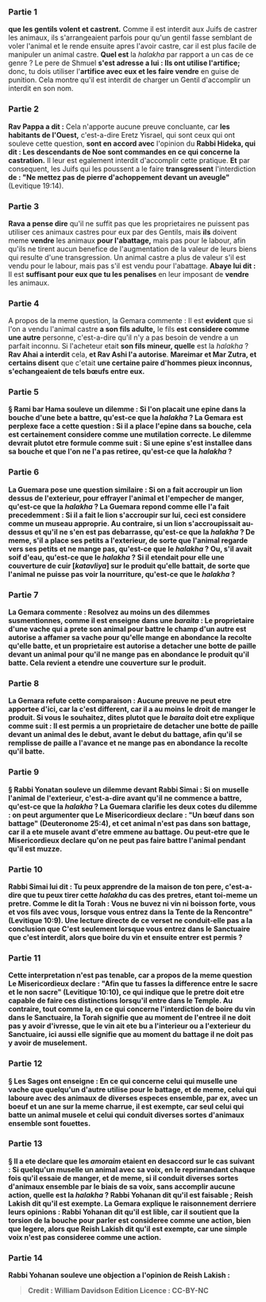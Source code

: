 
### Partie 1
<b>que les gentils volent et castrent.</b> Comme il est interdit aux Juifs de castrer les animaux, ils s'arrangeaient parfois pour qu'un gentil fasse semblant de voler l'animal et le rende ensuite apres l'avoir castre, car il est plus facile de manipuler un animal castre. <b>Quel est</b> la <i>halakha</i> par rapport a un cas de ce genre ? Le pere de Shmuel <b>s'est adresse a lui : Ils ont utilise l'artifice;</b> donc, tu dois utiliser l'<b>artifice avec eux et les faire vendre</b> en guise de punition. Cela montre qu'il est interdit de charger un Gentil d'accomplir un interdit en son nom.

### Partie 2
<b>Rav Pappa a dit :</b> Cela n'apporte aucune preuve concluante, car <b>les habitants de l'Ouest,</b> c'est-a-dire Eretz Yisrael, qui sont ceux qui ont souleve cette question, <b>sont en accord avec</b> l'opinion du <b>Rabbi Hideka, qui dit : Les descendants de Noe sont commandes en ce qui concerne la castration.</b> Il leur est egalement interdit d'accomplir cette pratique. <b>Et</b> par consequent, les Juifs qui les poussent a le faire <b>transgressent</b> l'interdiction <b>de : "Ne mettez pas de pierre d'achoppement devant un aveugle"</b> (Levitique 19:14).

### Partie 3
<b>Rava a pense dire</b> qu'il ne suffit pas que les proprietaires ne puissent pas utiliser ces animaux castres pour eux par des Gentils, mais <b>ils</b> doivent meme <b>vendre</b> les animaux <b>pour l'abattage,</b> mais pas pour le labour, afin qu'ils ne tirent aucun benefice de l'augmentation de la valeur de leurs biens qui resulte d'une transgression. Un animal castre a plus de valeur s'il est vendu pour le labour, mais pas s'il est vendu pour l'abattage. <b>Abaye lui dit :</b> Il est <b>suffisant pour eux que tu les penalises</b> en leur imposant de <b>vendre</b> les animaux.

### Partie 4
A propos de la meme question, la Gemara commente : Il est <b>evident</b> que si l'on a vendu l'animal castre <b>a son fils adulte,</b> le fils <b>est considere comme une autre</b> personne, c'est-a-dire qu'il n'y a pas besoin de vendre a un parfait inconnu. Si l'acheteur etait <b>son fils mineur, quelle</b> est la <i>halakha</i> ? <b>Rav Ahai a interdit</b> cela, <b>et Rav Ashi l'a autorise</b>. <b>Mareimar et Mar Zutra, et certains disent</b> que c'etait <b>une certaine paire d'hommes <b>pieux inconnus, s'echangeaient</b> de tels bœufs <b>entre eux.</b>

### Partie 5
§ <b>Rami bar Hama souleve un dilemme :</b> Si l'on <b>placait une epine dans la bouche</b> d'une bete a battre, <b>qu'est-ce que</b> la <i>halakha</i> ? La Gemara est perplexe face a cette question : Si <b>il a place</b> l'epine <b>dans sa</b> bouche, cela <b>est</b> certainement considere comme une <b>mutilation correcte. </b> Le dilemme devrait plutot etre formule comme suit : Si <b>une epine s'est installee dans sa bouche</b> et que l'on ne l'a pas retiree, <b>qu'est-ce que</b> la <i>halakha</i> ?

### Partie 6
La Guemara pose une question similaire : Si <b>on a fait accroupir un lion dessus de l'exterieur,</b> pour effrayer l'animal et l'empecher de manger, <b>qu'est-ce que</b> la <i>halakha</i> ? La Guemara repond comme elle l'a fait precedemment : Si <b>il a fait</b> le lion <b>s'accroupir sur lui,</b> ceci <b>est</b> considere comme un <b>museau approprie. Au contraire,</b> si <b>un lion s'accroupissait au-dessus</b> et qu'il ne s'en est pas debarrasse, <b>qu'est-ce que</b> la <i>halakha</i> ? De meme, <b>s'il a place ses petits a l'exterieur,</b> de sorte que l'animal regarde vers ses petits et ne mange pas, <b>qu'est-ce que</b> le <i>halakha</i> ? Ou, s'il <b>avait soif d'eau, qu'est-ce que</b> le <i>halakha</i> ? Si <b>il etendait pour elle une couverture de cuir [<i>katavliya</i>] sur</b> le produit qu'elle <b>battait,</b> de sorte que l'animal ne puisse pas voir la nourriture, <b>qu'est-ce que</b> le <i>halakha</i> ?

### Partie 7
La Gemara commente : <b>Resolvez au moins un</b> des dilemmes susmentionnes, <b>comme il est enseigne</b> dans une <i>baraita</i> : <b>Le proprietaire d'une vache</b> qui a prete son animal pour battre le champ d'un autre <b>est autorise a affamer sa vache pour qu'elle mange en abondance la</b> recolte qu'elle <b>batte, et un proprietaire est autorise a detacher une botte de paille devant un animal pour qu'il ne mange pas en abondance le</b> produit qu'il <b>batte.</b> Cela revient a etendre une couverture sur le produit.

### Partie 8
La Gemara refute cette comparaison : Aucune preuve ne peut etre apportee d'ici, car <b>la c'est different, car il</b> a au moins le droit de <b>manger</b> le produit. <b>Si vous le souhaitez, dites</b> plutot que le <i>baraita</i> doit etre explique comme suit : <b>Il est permis a un proprietaire de detacher une botte de paille devant un animal des le debut,</b> avant le debut du battage, <b>afin qu'il se</b> remplisse de paille a l'avance et ne <b>mange pas en abondance la</b> recolte qu'il <b>batte.</b>

### Partie 9
§ <b>Rabbi Yonatan souleve un dilemme devant Rabbi Simai :</b> Si <b>on muselle</b> l'animal <b>de l'exterieur,</b> c'est-a-dire avant qu'il ne commence a battre, <b>qu'est-ce que</b> la <i>halakha</i> ? La Guemara clarifie les deux cotes du dilemme : on peut argumenter que <b>Le Misericordieux declare : "Un bœuf dans son battage"</b> (Deuteronome 25:4), <b>et cet</b> animal <b>n'est pas dans son battage,</b> car il a ete musele avant d'etre emmene au battage. <b>Ou peut-etre que le Misericordieux declare</b> qu'on ne <b>peut pas</b> faire battre l'animal <b>pendant</b> qu'il est <b>muzze.</b>

### Partie 10
Rabbi Simai lui <b>dit : Tu</b> peux <b>apprendre de la maison de ton pere,</b> c'est-a-dire que tu peux tirer cette <i>halakha</i> du cas des pretres, etant toi-meme un pretre. Comme le dit la Torah : <b>Vous ne buvez ni vin ni boisson forte, vous et vos fils avec vous, lorsque vous entrez</b> dans la Tente de la Rencontre" (Levitique 10:9). Une lecture directe de ce verset ne conduit-elle pas a la conclusion que <b>C'est</b> seulement <b>lorsque vous entrez</b> dans le Sanctuaire <b>que c'est interdit,</b> alors que <b>boire</b> du vin <b>et</b> ensuite <b>entrer est permis ?</b>

### Partie 11
Cette interpretation n'est pas tenable, car a propos de la meme question <b>Le Misericordieux declare : "Afin que tu fasses la difference entre le sacre et le non sacre"</b> (Levitique 10:10), ce qui indique que le pretre doit etre capable de faire ces distinctions lorsqu'il entre dans le Temple. <b>Au contraire, tout comme la,</b> en ce qui concerne l'interdiction de boire du vin dans le Sanctuaire, la Torah signifie que <b>au moment de l'entree il ne doit pas y avoir d'ivresse,</b> que le vin ait ete bu a l'interieur ou a l'exterieur du Sanctuaire, <b>ici aussi</b> elle signifie que <b>au moment du battage il ne doit pas y avoir de muselement.</b>

### Partie 12
§ <b>Les Sages ont enseigne :</b> En ce qui concerne <b>celui qui muselle une vache</b> que quelqu'un d'autre utilise pour le battage, <b>et</b> de meme, <b>celui qui laboure avec</b> des animaux de <b>diverses especes ensemble,</b> par ex, avec un boeuf et un ane sur la meme charrue, il est <b>exempte, car seul</b> celui qui <b>batte</b> un animal musele <b>et</b> celui <b>qui conduit</b> diverses sortes d'animaux ensemble <b>sont fouettes.</b>

### Partie 13
§ <b>Il a ete declare</b> que les <i>amoraim</i> etaient en desaccord sur le cas suivant : Si <b>quelqu'un muselle</b> un animal <b>avec</b> sa <b>voix,</b> en le reprimandant chaque fois qu'il essaie de manger, <b>et</b> de meme, si <b>il conduit</b> diverses sortes d'animaux ensemble <b>par</b> le biais de sa <b>voix,</b> sans accomplir aucune action, quelle est la <i>halakha</i> ? <b>Rabbi Yohanan dit</b> qu'il est <b>faisable ; Reish Lakish dit</b> qu'il est <b>exempte.</b> La Gemara explique le raisonnement derriere leurs opinions : <b>Rabbi Yohanan dit</b> qu'il est <b>lible,</b> car il soutient que <b>la torsion de la bouche</b> pour parler <b>est</b> consideree comme <b>une action,</b> bien que legere, alors que <b>Reish Lakish dit</b> qu'il est <b>exempte,</b> car une simple <b>voix n'est pas</b> consideree comme <b>une action.</b>

### Partie 14
<b>Rabbi Yohanan souleve une objection a</b> l'opinion de <b>Reish Lakish :</b>

>Credit : William Davidson Edition
>Licence : CC-BY-NC